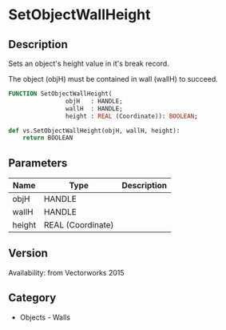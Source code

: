 # SetObjectWallHeight

## Description
Sets an object's height value in it's break record.

The object (objH) must be contained in wall (wallH)  to succeed.

```pascal
FUNCTION SetObjectWallHeight(
				objH   : HANDLE;
				wallH  : HANDLE;
				height : REAL (Coordinate)): BOOLEAN;
```

```python
def vs.SetObjectWallHeight(objH, wallH, height):
    return BOOLEAN
```

## Parameters
|Name|Type|Description|
|---|---|---|
|objH|HANDLE|   |
|wallH|HANDLE|   |
|height|REAL (Coordinate)|   |

## Version
Availability: from Vectorworks 2015

## Category
* Objects - Walls

